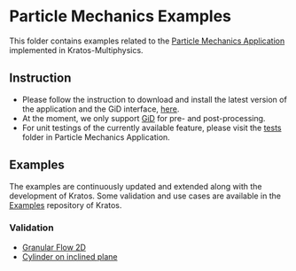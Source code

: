 # Particle Mechanics Examples

This folder contains examples related to the [Particle Mechanics Application](https://github.com/KratosMultiphysics/Kratos/tree/master/applications/ParticleMechanicsApplication) implemented in Kratos-Multiphysics. 

## Instruction
- Please follow the instruction to download and install the latest version of the application and the GiD interface, [here](https://github.com/KratosMultiphysics/Kratos/tree/master/applications/ParticleMechanicsApplication). 
- At the moment, we only support [GiD](https://www.gidhome.com/) for pre- and post-processing.
- For unit testings of the currently available feature, please visit the [tests](https://github.com/KratosMultiphysics/Kratos/tree/master/applications/ParticleMechanicsApplication/tests) folder in Particle Mechanics Application.

## Examples

The examples are continuously updated and extended along with the development of Kratos.
Some validation and use cases are available in the [Examples](https://kratosmultiphysics.github.io/Examples/) repository of Kratos.

### Validation
 - [Granular Flow 2D](validation/granular_flow_2D/README.md)
 - [Cylinder on inclined plane](validation/cylinder_on_inclined_plane/README.md)
